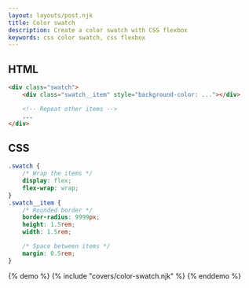 ```yaml
---
layout: layouts/post.njk
title: Color swatch
description: Create a color swatch with CSS flexbox
keywords: css color swatch, css flexbox
---
```


## HTML

```html
<div class="swatch">
    <div class="swatch__item" style="background-color: ..."></div>

    <!-- Repeat other items -->
    ...
</div>
```

## CSS

```css
.swatch {
    /* Wrap the items */
    display: flex;
    flex-wrap: wrap;
}
.swatch__item {
    /* Rounded border */
    border-radius: 9999px;
    height: 1.5rem;
    width: 1.5rem;

    /* Space between items */
    margin: 0.5rem;
}
```

{% demo %}
{% include "covers/color-swatch.njk" %}
{% enddemo %}
